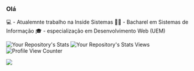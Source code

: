 ### Olá

💻 - Atualemnte trabalho na Inside Sistemas
👩‍🎓 - Bacharel em Sistemas de Informação
🎓 - especialização em Desenvolvimento Web (UEM)


 ![Your Repository's Stats](https://github-readme-stats.vercel.app/api?username=ericacriscox&show_icons=true)
 ![Your Repository's Stats](https://github-readme-stats.vercel.app/api/top-langs/?username=ericacriscox&theme=blue-green)
 Views 
 ![Profile View Counter](https://komarev.com/ghpvc/?username=ericacriscox)

<a href="https://www.linkedin.com/in/ericacriscox" rel="nofollow"><img src="https://camo.githubusercontent.com/c00f87aeebbec37f3ee0857cc4c20b21fefde8a96caf4744383ebfe44a47fe3f/68747470733a2f2f696d672e736869656c64732e696f2f62616467652f2d4c696e6b6564496e2d2532333030373742353f7374796c653d666f722d7468652d6261646765266c6f676f3d6c696e6b6564696e266c6f676f436f6c6f723d7768697465" data-canonical-src="https://img.shields.io/badge/-LinkedIn-%230077B5?style=for-the-badge&amp;logo=linkedin&amp;logoColor=white" style="max-width:100%;"></a>

